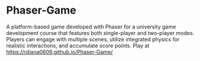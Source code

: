 # Phaser-Game
A platform-based game developed with Phaser for a university game development course that features both single-player and two-player modes. Players can engage with multiple scenes, utilize integrated physics for realistic interactions, and accumulate score points.
Play at  https://rdiana0609.github.io/Phaser-Game/
